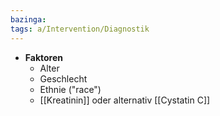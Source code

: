 ```yaml
---
bazinga: 
tags: a/Intervention/Diagnostik
---
```

- **Faktoren**
	- Alter
	- Geschlecht
	- Ethnie ("race")
	- [[Kreatinin]] oder alternativ [[Cystatin C]]